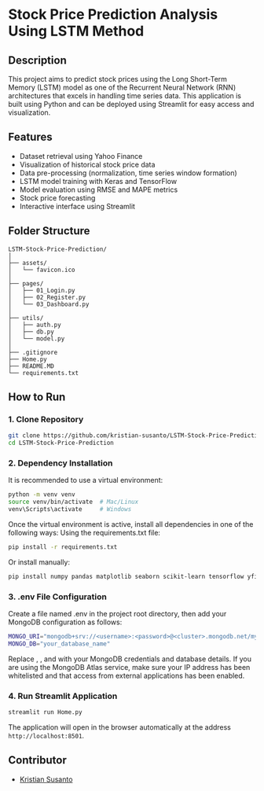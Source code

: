 # Stock Price Prediction Analysis Using LSTM Method

## Description
This project aims to predict stock prices using the Long Short-Term Memory (LSTM) model as one of the Recurrent Neural Network (RNN) architectures that excels in handling time series data. This application is built using Python and can be deployed using Streamlit for easy access and visualization.

## Features
- Dataset retrieval using Yahoo Finance
- Visualization of historical stock price data
- Data pre-processing (normalization, time series window formation)
- LSTM model training with Keras and TensorFlow
- Model evaluation using RMSE and MAPE metrics
- Stock price forecasting
- Interactive interface using Streamlit

## Folder Structure
```
LSTM-Stock-Price-Prediction/
│
├── assets/
│   └── favicon.ico
│
├── pages/
│   ├── 01_Login.py
│   ├── 02_Register.py
│   └── 03_Dashboard.py
│
├── utils/
│   ├── auth.py
│   ├── db.py
│   └── model.py
│
├── .gitignore
├── Home.py
├── README.MD
└── requirements.txt
```

## How to Run
### 1. Clone Repository
```bash
git clone https://github.com/kristian-susanto/LSTM-Stock-Price-Prediction.git
cd LSTM-Stock-Price-Prediction
```

### 2. Dependency Installation
It is recommended to use a virtual environment:
```bash
python -m venv venv
source venv/bin/activate  # Mac/Linux
venv\Scripts\activate     # Windows
```

Once the virtual environment is active, install all dependencies in one of the following ways:
Using the requirements.txt file:
```bash
pip install -r requirements.txt
```

Or install manually:
```bash
pip install numpy pandas matplotlib seaborn scikit-learn tensorflow yfinance bcrypt pymongo python-dotenv streamlit
```

### 3. .env File Configuration
Create a file named .env in the project root directory, then add your MongoDB configuration as follows:
```bash
MONGO_URI="mongodb+srv://<username>:<password>@<cluster>.mongodb.net/my_app_db?retryWrites=true&w=majority"
MONGO_DB="your_database_name"
```
Replace <username>, <password>, and <cluster> with your MongoDB credentials and database details.
If you are using the MongoDB Atlas service, make sure your IP address has been whitelisted and that access from external applications has been enabled.

### 4. Run Streamlit Application
```bash
streamlit run Home.py
```
The application will open in the browser automatically at the address `http://localhost:8501`.

## Contributor
- [Kristian Susanto](https://github.com/kristian-susanto)
